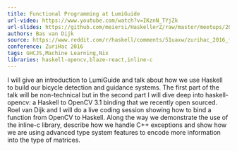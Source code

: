 ```yaml
---
title: Functional Programming at LumiGuide
url-video: https://www.youtube.com/watch?v=IKznN_TYjZk
url-slides: https://github.com/meiersi/HaskellerZ/raw/master/meetups/20160722-ZuriHac2016_Bas_van_Dijk_FP-at-LumiGuide/Bas_van_Dijk-FP_at_LumiGuide-ZuriHac2016.pptx
authors: Bas van Dijk
source: https://www.reddit.com/r/haskell/comments/51uaxw/zurihac_2016_functional_programming_at_lumiguide/
conference: ZuriHac 2016
tags: GHCJS,Machine Learning,Nix
libraries: haskell-opencv,blaze-react,inline-c
---
```


I will give an introduction to LumiGuide and talk about how we use Haskell to build our bicycle detection and guidance systems. The first part of the talk will be non-technical but in the second part I will dive deep into haskell-opencv: a Haskell to OpenCV 3.1 binding that we recently open sourced. Roel van Dijk and I will do a live coding session showing how to bind a function from OpenCV to Haskell. Along the way we demonstrate the use of the inline-c library, describe how we handle C++ exceptions and show how we are using advanced type system features to encode more information into the type of matrices.